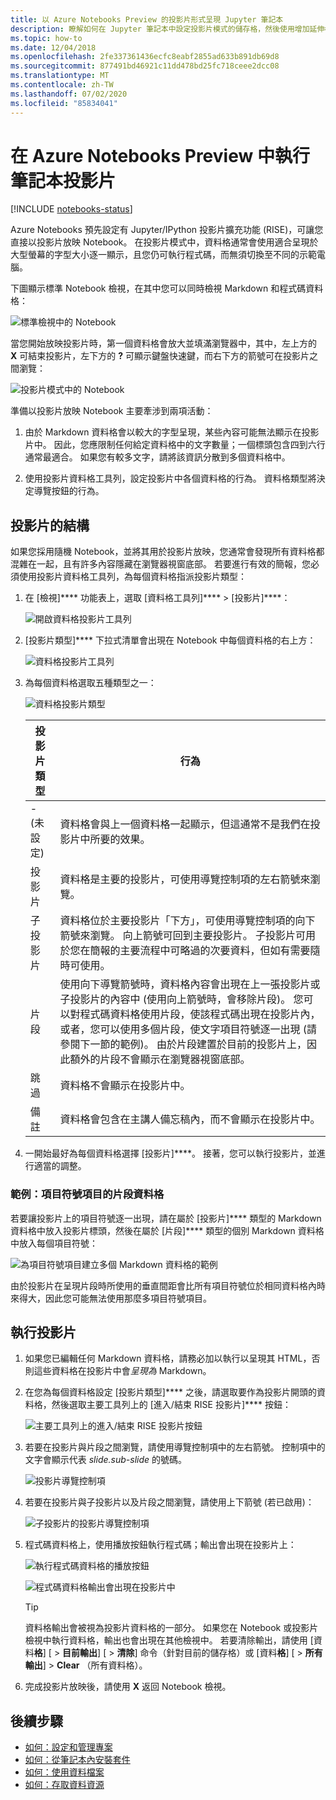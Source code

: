 ```yaml
---
title: 以 Azure Notebooks Preview 的投影片形式呈現 Jupyter 筆記本
description: 瞭解如何在 Jupyter 筆記本中設定投影片模式的儲存格，然後使用增加延伸模組來呈現投影片。
ms.topic: how-to
ms.date: 12/04/2018
ms.openlocfilehash: 2fe337361436ecfc8eabf2855ad633b891db69d8
ms.sourcegitcommit: 877491bd46921c11dd478bd25fc718ceee2dcc08
ms.translationtype: MT
ms.contentlocale: zh-TW
ms.lasthandoff: 07/02/2020
ms.locfileid: "85834041"
---
```

# <a name="run-a-notebook-slideshow-in-azure-notebooks-preview"></a>在 Azure Notebooks Preview 中執行筆記本投影片

[!INCLUDE [notebooks-status](../../includes/notebooks-status.md)]

Azure Notebooks 預先設定有 Jupyter/IPython 投影片擴充功能 (RISE)，可讓您直接以投影片放映 Notebook。 在投影片模式中，資料格通常會使用適合呈現於大型螢幕的字型大小逐一顯示，且您仍可執行程式碼，而無須切換至不同的示範電腦。

下圖顯示標準 Notebook 檢視，在其中您可以同時檢視 Markdown 和程式碼資料格：

![標準檢視中的 Notebook](media/slideshow/slideshow-notebook-view.png)

當您開始放映投影片時，第一個資料格會放大並填滿瀏覽器中，其中，左上方的 **X** 可結束投影片，左下方的 **?** 可顯示鍵盤快速鍵，而右下方的箭號可在投影片之間瀏覽：

![投影片模式中的 Notebook](media/slideshow/slideshow-slide-view.png)

準備以投影片放映 Notebook 主要牽涉到兩項活動：

1. 由於 Markdown 資料格會以較大的字型呈現，某些內容可能無法顯示在投影片中。 因此，您應限制任何給定資料格中的文字數量；一個標頭包含四到六行通常最適合。 如果您有較多文字，請將該資訊分散到多個資料格中。

2. 使用投影片資料格工具列，設定投影片中各個資料格的行為。 資料格類型將決定導覽按鈕的行為。

## <a name="the-anatomy-of-a-slideshow"></a>投影片的結構

如果您採用隨機 Notebook，並將其用於投影片放映，您通常會發現所有資料格都混雜在一起，且有許多內容隱藏在瀏覽器視窗底部。 若要進行有效的簡報，您必須使用投影片資料格工具列，為每個資料格指派投影片類型：

1. 在 [檢視]**** 功能表上，選取 [資料格工具列]**** > [投影片]****：

    ![開啟資料格投影片工具列](media/slideshow/slideshow-view-cell-toolbar.png)

1. [投影片類型]**** 下拉式清單會出現在 Notebook 中每個資料格的右上方：

    ![資料格投影片工具列](media/slideshow/slideshow-cell-toolbar.png)

1. 為每個資料格選取五種類型之一：

    ![資料格投影片類型](media/slideshow/slideshow-cell-slide-types.png)

    | 投影片類型 | 行為 |
    | --- | --- |
    | - (未設定) | 資料格會與上一個資料格一起顯示，但這通常不是我們在投影片中所要的效果。 |
    | 投影片 | 資料格是主要的投影片，可使用導覽控制項的左右箭號來瀏覽。 |
    | 子投影片 | 資料格位於主要投影片「下方」，可使用導覽控制項的向下箭號來瀏覽。 向上箭號可回到主要投影片。 子投影片可用於您在簡報的主要流程中可略過的次要資料，但如有需要隨時可使用。 |
    | 片段 | 使用向下導覽箭號時，資料格內容會出現在上一張投影片或子投影片的內容中 (使用向上箭號時，會移除片段)。 您可以對程式碼資料格使用片段，使該程式碼出現在投影片內，或者，您可以使用多個片段，使文字項目符號逐一出現 (請參閱下一節的範例)。 由於片段建置於目前的投影片上，因此額外的片段不會顯示在瀏覽器視窗底部。 |
    | 跳過 | 資料格不會顯示在投影片中。 |
    | 備註 | 資料格會包含在主講人備忘稿內，而不會顯示在投影片中。 |

1. 一開始最好為每個資料格選擇 [投影片]****。 接著，您可以執行投影片，並進行適當的調整。

### <a name="example-fragment-cells-for-bullet-items"></a>範例：項目符號項目的片段資料格

若要讓投影片上的項目符號逐一出現，請在屬於 [投影片]**** 類型的 Markdown 資料格中放入投影片標頭，然後在屬於 [片段]**** 類型的個別 Markdown 資料格中放入每個項目符號：

![為項目符號項目建立多個 Markdown 資料格的範例](media/slideshow/slideshow-fragments.png)

由於投影片在呈現片段時所使用的垂直間距會比所有項目符號位於相同資料格內時來得大，因此您可能無法使用那麼多項目符號項目。

## <a name="run-the-slideshow"></a>執行投影片

1. 如果您已編輯任何 Markdown 資料格，請務必加以執行以呈現其 HTML，否則這些資料格在投影片中會*呈現為* Markdown。

1. 在您為每個資料格設定 [投影片類型]**** 之後，請選取要作為投影片開頭的資料格，然後選取主要工具列上的 [進入/結束 RISE 投影片]**** 按鈕：

    ![主要工具列上的進入/結束 RISE 投影片按鈕](media/slideshow/slideshow-start.png)

1. 若要在投影片與片段之間瀏覽，請使用導覽控制項中的左右箭號。 控制項中的文字會顯示代表 *slide.sub-slide* 的號碼。

    ![投影片導覽控制項](media/slideshow/slideshow-navigation-control.png)

1. 若要在投影片與子投影片以及片段之間瀏覽，請使用上下箭號 (若已啟用)：

    ![子投影片的投影片導覽控制項](media/slideshow/slideshow-navigation-control-subslide.png)

1. 程式碼資料格上，使用播放按鈕執行程式碼；輸出會出現在投影片上：

    ![執行程式碼資料格的播放按鈕](media/slideshow/slideshow-run-code-cell.png)

    ![程式碼資料格輸出會出現在投影片中](media/slideshow/slideshow-run-code-cell-output.png)

    > [!Tip]
    > 資料格輸出會被視為投影片資料格的一部分。 如果您在 Notebook 或投影片檢視中執行資料格，輸出也會出現在其他檢視中。 若要清除輸出，請使用 [資料**格**] [  >  **目前輸出**] [  >  **清除**] 命令（針對目前的儲存格）或 [資料**格**] [  >  **所有輸出**]  >  **Clear** （所有資料格）。

1. 完成投影片放映後，請使用 **X** 返回 Notebook 檢視。

## <a name="next-steps"></a>後續步驟

- [如何：設定和管理專案](configure-manage-azure-notebooks-projects.md)
- [如何：從筆記本內安裝套件](install-packages-jupyter-notebook.md)
- [如何：使用資料檔案](work-with-project-data-files.md)
- [如何：存取資料資源](access-data-resources-jupyter-notebooks.md)
